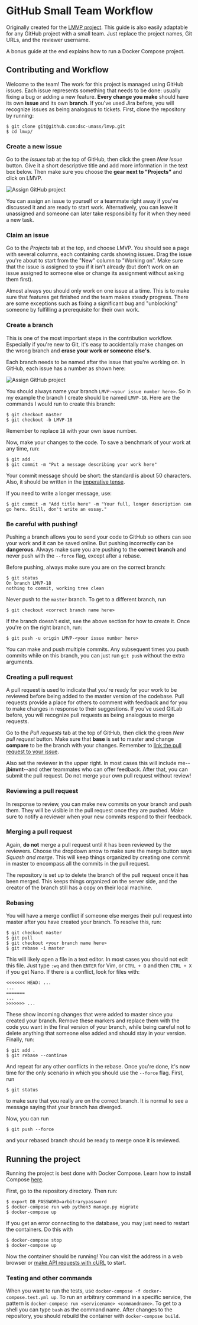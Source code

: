 # GitHub Small Team Workflow

Originally created for the [LMVP project](https://github.com/dsc-umass/lmvp). This guide is also easily adaptable for any GitHub project with a small team. Just replace the project names, Git URLs, and the reviewer username.

A bonus guide at the end explains how to run a Docker Compose project.

## Contributing and Workflow

Welcome to the team! The work for this project is managed using GitHub issues. Each issue represents something that needs to be done: usually fixing a bug or adding a new feature. **Every change you make** should have its own **issue** and its own **branch**. If you've used Jira before, you will recognize issues as being analogous to tickets. First, clone the repository by running:

```
$ git clone git@github.com:dsc-umass/lmvp.git
$ cd lmvp/
```

### Create a new issue

Go to the *Issues* tab at the top of GitHub, then click the green *New issue* button. Give it a short descriptive title and add more information in the text box below. Then make sure you choose the **gear next to "Projects"** and click on LMVP.

![Assign GitHub project](/docs/images/AssignGitHubProject.PNG?raw=true)

You can assign an issue to yourself or a teammate right away if you've discussed it and are ready to start work. Alternatively, you can leave it unassigned and someone can later take responsibility for it when they need a new task.

### Claim an issue

Go to the *Projects* tab at the top, and choose LMVP. You should see a page with several columns, each containing cards showing issues. Drag the issue you're about to start from the "New" column to "Working on". Make sure that the issue is assigned to you if it isn't already (but don't work on an issue assigned to someone else or change its assignment without asking them first).

Almost always you should only work on one issue at a time. This is to make sure that features get finished and the team makes steady progress. There are some exceptions such as fixing a significant bug and "unblocking" someone by fulfilling a prerequisite for their own work.

### Create a branch

This is one of the most important steps in the contribution workflow. Especially if you're new to Git, it's easy to accidentally make changes on the wrong branch and **erase your work or someone else's**.

Each branch needs to be named after the issue that you're working on. In GitHub, each issue has a number as shown here:

![Assign GitHub project](/docs/images/GitHubIssueNumber.PNG?raw=true)

You should always name your branch `LMVP-<your issue number here>`. So in my example the branch I create should be named `LMVP-18`. Here are the commands I would run to create this branch:

```
$ git checkout master
$ git checkout -b LMVP-18
```

Remember to replace `18` with your own issue number.

Now, make your changes to the code. To save a benchmark of your work at any time, run:

```
$ git add .
$ git commit -m "Put a message describing your work here"
```

Your commit message should be short: the standard is about 50 characters. Also, it should be written in the [imperative tense](https://chris.beams.io/posts/git-commit/#imperative).

If you need to write a longer message, use:

```
$ git commit -m "Add title here" -m "Your full, longer description can go here. Still, don't write an essay."
```

### Be careful with pushing!

Pushing a branch allows you to send your code to GitHub so others can see your work and it can be saved online. But pushing incorrectly can be **dangerous**. Always make sure you are pushing to the **correct branch** and never push with the `--force` flag, except after a rebase.

Before pushing, always make sure you are on the correct branch:

```
$ git status
On branch LMVP-18
nothing to commit, working tree clean
```

Never push to the `master` branch. To get to a different branch, run

```
$ git checkout <correct branch name here>
```

If the branch doesn't exist, see the above section for how to create it. Once you're on the right branch, run:

```
$ git push -u origin LMVP-<your issue number here>
```

You can make and push multiple commits. Any subsequent times you push commits while on this branch, you can just run `git push` without the extra arguments.

### Creating a pull request

A pull request is used to indicate that you're ready for your work to be reviewed before being added to the master version of the codebase. Pull requests provide a place for others to comment with feedback and for you to make changes in response to their suggestions. If you've used GitLab before, you will recognize pull requests as being analogous to merge requests.

Go to the *Pull requests* tab at the top of GitHub, then click the green *New pull request* button. Make sure that **base** is set to master and change **compare** to be the branch with your changes. Remember to [link the pull request to your issue](https://docs.github.com/en/github/managing-your-work-on-github/linking-a-pull-request-to-an-issue).

Also set the reviewer in the upper right. In most cases this will include me--**jbinvnt**--and other teammates who can offer feedback. After that, you can submit the pull request. Do not merge your own pull request without review!

### Reviewing a pull request

In response to review, you can make new commits on your branch and push them. They will be visible in the pull request once they are pushed. Make sure to notify a reviewer when your new commits respond to their feedback.

### Merging a pull request

Again, **do not** merge a pull request until it has been reviewed by the reviewers. Choose the dropdown arrow to make sure the merge button says *Squash and merge*. This will keep things organized by creating one commit in master to encompass all the commits in the pull request.

The repository is set up to delete the branch of the pull request once it has been merged. This keeps things organized on the server side, and the creator of the branch still has a copy on their local machine.

### Rebasing

You will have a merge conflict if someone else merges their pull request into master after you have created your branch. To resolve this, run:

```
$ git checkout master
$ git pull
$ git checkout <your branch name here>
$ git rebase -i master
```

This will likely open a file in a text editor. In most cases you should not edit this file. Just type `:wq` and then `ENTER` for Vim, or `CTRL + O` and then `CTRL + X` if you get Nano. If there is a conflict, look for files with:

```
<<<<<<< HEAD: ...
...
=======
...
>>>>>>> ...
```

These show incoming changes that were added to master since you created your branch. Remove these markers and replace them with the code you want in the final version of your branch, while being careful not to delete anything that someone else added and should stay in your version. Finally, run:

```
$ git add .
$ git rebase --continue
```

And repeat for any other conflicts in the rebase. Once you're done, it's now time for the only scenario in which you should use the `--force` flag. First, run

```
$ git status
```

to make sure that you really are on the correct branch. It is normal to see a message saying that your branch has diverged.

Now, you can run

```
$ git push --force
```

and your rebased branch should be ready to merge once it is reviewed.

## Running the project

Running the project is best done with Docker Compose. Learn how to install Compose [here](https://docs.docker.com/compose/install/).

First, go to the repository directory. Then run:

```
$ export DB_PASSWORD=arbitrarypassword
$ docker-compose run web python3 manage.py migrate
$ docker-compose up
```

If you get an error connecting to the database, you may just need to restart the containers. Do this with

```
$ docker-compose stop
$ docker-compose up
```

Now the container should be running! You can visit the address in a web browser or [make API requests with cURL](https://linuxize.com/post/curl-rest-api/) to start.

### Testing and other commands

When you want to run the tests, use `docker-compose -f docker-compose.test.yml up`. To run an arbitrary command in a specific service, the pattern is `docker-compose run <servicename> <commandname>`. To get to a shell you can type `bash` as the command name. After changes to the repository, you should rebuild the container with `docker-compose build`.
